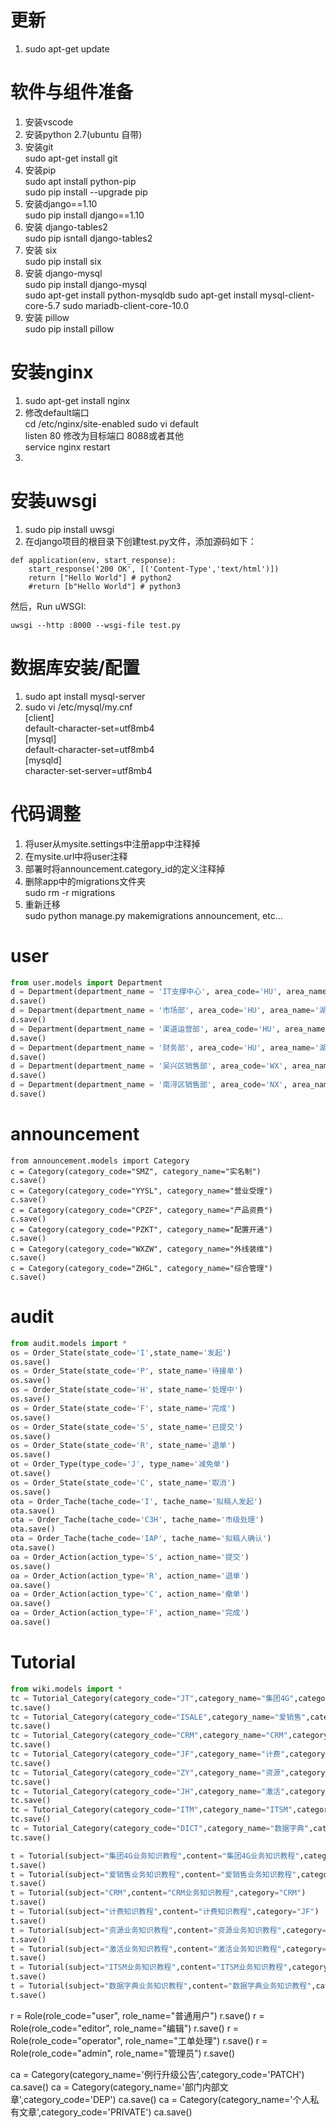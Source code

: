 # 更新
1. sudo apt-get update

# 软件与组件准备
1. 安装vscode
2. 安装python 2.7(ubuntu 自带)
3. 安装git  
sudo apt-get install git
4. 安装pip  
sudo apt install python-pip  
sudo pip install --upgrade pip
5. 安装django==1.10  
sudo pip install django==1.10
6. 安装 django-tables2  
sudo pip isntall django-tables2
7. 安装 six  
sudo pip install six
8. 安装 django-mysql  
sudo pip install django-mysql  
sudo apt-get install python-mysqldb
sudo apt-get install mysql-client-core-5.7
sudo mariadb-client-core-10.0
9. 安装 pillow  
sudo pip install pillow

# 安装nginx
1. sudo apt-get install nginx
2. 修改default端口  
cd /etc/nginx/site-enabled
sudo vi default  
listen 80 修改为目标端口 8088或者其他  
service nginx restart
3. 

# 安装uwsgi
1. sudo pip install uwsgi
2. 在django项目的根目录下创建test.py文件，添加源码如下：
```
def application(env, start_response):
    start_response('200 OK', [('Content-Type','text/html')])
    return ["Hello World"] # python2
    #return [b"Hello World"] # python3
```
然后，Run uWSGI:
```
uwsgi --http :8000 --wsgi-file test.py
```

# 数据库安装/配置
1. sudo apt install mysql-server
2. sudo vi /etc/mysql/my.cnf    
[client]  
default-character-set=utf8mb4  
[mysql]  
default-character-set=utf8mb4  
[mysqld]  
character-set-server=utf8mb4

# 代码调整
1. 将user从mysite.settings中注册app中注释掉
2. 在mysite.url中将user注释
3. 部署时将announcement.category_id的定义注释掉
4. 删除app中的migrations文件夹  
sudo rm -r migrations
5. 重新迁移  
sudo python manage.py makemigrations announcement, etc...
# user
```python
from user.models import Department
d = Department(department_name = 'IT支撑中心', area_code='HU', area_name='湖州市分公司')
d.save()
d = Department(department_name = '市场部', area_code='HU', area_name='湖州市分公司')
d.save()
d = Department(department_name = '渠道运营部', area_code='HU', area_name='湖州市分公司')
d.save()
d = Department(department_name = '财务部', area_code='HU', area_name='湖州市分公司')
d.save()
d = Department(department_name = '吴兴区销售部', area_code='WX', area_name='吴兴区分公司')
d.save()
d = Department(department_name = '南浔区销售部', area_code='NX', area_name='南浔区分公司')
d.save()
```
# announcement
```
from announcement.models import Category
c = Category(category_code="SMZ", category_name="实名制")
c.save()
c = Category(category_code="YYSL", category_name="营业受理")
c.save()
c = Category(category_code="CPZF", category_name="产品资费")
c.save()
c = Category(category_code="PZKT", category_name="配置开通")
c.save()
c = Category(category_code="WXZW", category_name="外线装维")
c.save()
c = Category(category_code="ZHGL", category_name="综合管理")
c.save()
```
# audit
```python
from audit.models import *
os = Order_State(state_code='I',state_name='发起')
os.save()
os = Order_State(state_code='P', state_name='待接单')
os.save()
os = Order_State(state_code='H', state_name='处理中')
os.save()
os = Order_State(state_code='F', state_name='完成')
os.save()
os = Order_State(state_code='S', state_name='已提交')
os.save()
os = Order_State(state_code='R', state_name='退单')
os.save()
ot = Order_Type(type_code='J', type_name='减免单')
ot.save()
os = Order_State(state_code='C', state_name='取消')
os.save()
ota = Order_Tache(tache_code='I', tache_name='拟稿人发起')
ota.save()
ota = Order_Tache(tache_code='C3H', tache_name='市级处理')
ota.save()
ota = Order_Tache(tache_code='IAP', tache_name='拟稿人确认')
ota.save()
oa = Order_Action(action_type='S', action_name='提交')
os.save()
oa = Order_Action(action_type='R', action_name='退单')
oa.save()
oa = Order_Action(action_type='C', action_name='撤单')
oa.save()
oa = Order_Action(action_type='F', action_name='完成')
oa.save()
```
# Tutorial
```python
from wiki.models import *
tc = Tutorial_Category(category_code="JT",category_name="集团4G",category_content="")
tc.save()
tc = Tutorial_Category(category_code="ISALE",category_name="爱销售",category_content="")
tc.save()
tc = Tutorial_Category(category_code="CRM",category_name="CRM",category_content="")
tc.save()
tc = Tutorial_Category(category_code="JF",category_name="计费",category_content="")
tc.save()
tc = Tutorial_Category(category_code="ZY",category_name="资源",category_content="")
tc.save()
tc = Tutorial_Category(category_code="JH",category_name="激活",category_content="")
tc.save()
tc = Tutorial_Category(category_code="ITM",category_name="ITSM",category_content="")
tc.save()
tc = Tutorial_Category(category_code="DICT",category_name="数据字典",category_content="")
tc.save()

t = Tutorial(subject="集团4G业务知识教程",content="集团4G业务知识教程",category="JT")
t.save()
t = Tutorial(subject="爱销售业务知识教程",content="爱销售业务知识教程",category="ISALE")
t.save()
t = Tutorial(subject="CRM",content="CRM业务知识教程",category="CRM")
t.save()
t = Tutorial(subject="计费知识教程",content="计费知识教程",category="JF")
t.save()
t = Tutorial(subject="资源业务知识教程",content="资源业务知识教程",category="ZY")
t.save()
t = Tutorial(subject="激活业务知识教程",content="激活业务知识教程",category="JH")
t.save()
t = Tutorial(subject="ITSM业务知识教程",content="ITSM业务知识教程",category="ITM")
t.save()
t = Tutorial(subject="数据字典业务知识教程",content="数据字典业务知识教程",category="DICT")
t.save()

```

r = Role(role_code="user", role_name="普通用户")
r.save()
r = Role(role_code="editor", role_name="编辑")
r.save()
r = Role(role_code="operator", role_name="工单处理")
r.save()
r = Role(role_code="admin", role_name="管理员")
r.save()

ca = Category(category_name='例行升级公告',category_code='PATCH')
ca.save()
ca = Category(category_name='部门内部文章',category_code='DEP')
ca.save()
ca = Category(category_name='个人私有文章',category_code='PRIVATE')
ca.save()
